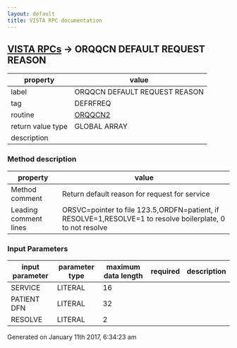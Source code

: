 ```yaml
---
layout: default
title: VISTA RPC documentation
---
```




## [VISTA RPCs](TableOfContent.md) &#8594; ORQQCN DEFAULT REQUEST REASON 

 property | value 
--- | --- 
 label | ORQQCN DEFAULT REQUEST REASON
 tag | DEFRFREQ
 routine | [ORQQCN2](http://code.osehra.org/dox/Routine_ORQQCN2_source.html)
 return value type | GLOBAL ARRAY
 description | 


### Method description

 property | value 
--- | --- 
 Method comment | Return default reason for request for service
 Leading comment lines | ORSVC=pointer to file 123.5,ORDFN=patient, if RESOLVE=1,RESOLVE=1 to resolve boilerplate, 0 to not resolve

### Input Parameters

| input parameter | parameter type | maximum data length | required | description | 
| --- | --- | --- | --- | --- | 
| SERVICE | LITERAL | 16 |  |  | 
| PATIENT DFN | LITERAL | 32 |  |  | 
| RESOLVE | LITERAL | 2 |  |  | 




Generated on January 11th 2017, 6:34:23 am